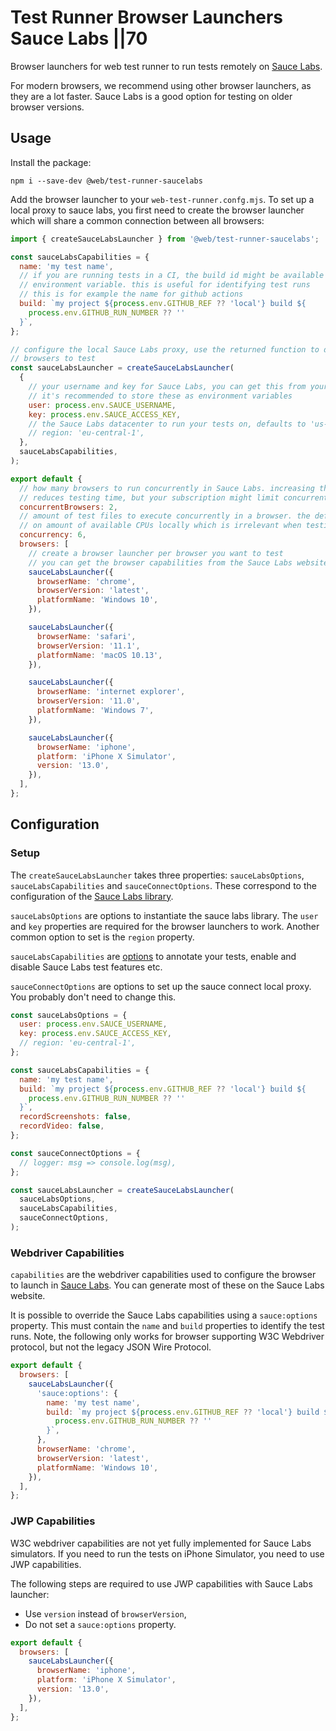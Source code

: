 # Test Runner  Browser Launchers  Sauce Labs ||70

Browser launchers for web test runner to run tests remotely on [Sauce Labs](https://saucelabs.com/).

For modern browsers, we recommend using other browser launchers, as they are a lot faster. Sauce Labs is a good option for testing on older browser versions.

## Usage

Install the package:

```
npm i --save-dev @web/test-runner-saucelabs
```

Add the browser launcher to your `web-test-runner.confg.mjs`. To set up a local proxy to sauce labs, you first need to create the browser launcher which will share a common connection between all browsers:

```js
import { createSauceLabsLauncher } from '@web/test-runner-saucelabs';

const sauceLabsCapabilities = {
  name: 'my test name',
  // if you are running tests in a CI, the build id might be available as an
  // environment variable. this is useful for identifying test runs
  // this is for example the name for github actions
  build: `my project ${process.env.GITHUB_REF ?? 'local'} build ${
    process.env.GITHUB_RUN_NUMBER ?? ''
  }`,
};

// configure the local Sauce Labs proxy, use the returned function to define the
// browsers to test
const sauceLabsLauncher = createSauceLabsLauncher(
  {
    // your username and key for Sauce Labs, you can get this from your Sauce Labs account
    // it's recommended to store these as environment variables
    user: process.env.SAUCE_USERNAME,
    key: process.env.SAUCE_ACCESS_KEY,
    // the Sauce Labs datacenter to run your tests on, defaults to 'us-west-1'
    // region: 'eu-central-1',
  },
  sauceLabsCapabilities,
);

export default {
  // how many browsers to run concurrently in Sauce Labs. increasing this significantly
  // reduces testing time, but your subscription might limit concurrent connections
  concurrentBrowsers: 2,
  // amount of test files to execute concurrently in a browser. the default value is based
  // on amount of available CPUs locally which is irrelevant when testing remotely
  concurrency: 6,
  browsers: [
    // create a browser launcher per browser you want to test
    // you can get the browser capabilities from the Sauce Labs website
    sauceLabsLauncher({
      browserName: 'chrome',
      browserVersion: 'latest',
      platformName: 'Windows 10',
    }),

    sauceLabsLauncher({
      browserName: 'safari',
      browserVersion: '11.1',
      platformName: 'macOS 10.13',
    }),

    sauceLabsLauncher({
      browserName: 'internet explorer',
      browserVersion: '11.0',
      platformName: 'Windows 7',
    }),

    sauceLabsLauncher({
      browserName: 'iphone',
      platform: 'iPhone X Simulator',
      version: '13.0',
    }),
  ],
};
```

## Configuration

### Setup

The `createSauceLabsLauncher` takes three properties: `sauceLabsOptions`, `sauceLabsCapabilities` and `sauceConnectOptions`. These correspond to the configuration of the [Sauce Labs library](https://www.npmjs.com/package/saucelabs).

`sauceLabsOptions` are options to instantiate the sauce labs library. The `user` and `key` properties are required for the browser launchers to work. Another common option to set is the `region` property.

`sauceLabsCapabilities` are [options](<https://wiki.saucelabs.com/display/DOCS/Test+Configuration+Options#TestConfigurationOptions-GeneralOptions(SeleniumandAppium)>) to annotate your tests, enable and disable Sauce Labs test features etc.

`sauceConnectOptions` are options to set up the sauce connect local proxy. You probably don't need to change this.

```js
const sauceLabsOptions = {
  user: process.env.SAUCE_USERNAME,
  key: process.env.SAUCE_ACCESS_KEY,
  // region: 'eu-central-1',
};

const sauceLabsCapabilities = {
  name: 'my test name',
  build: `my project ${process.env.GITHUB_REF ?? 'local'} build ${
    process.env.GITHUB_RUN_NUMBER ?? ''
  }`,
  recordScreenshots: false,
  recordVideo: false,
};

const sauceConnectOptions = {
  // logger: msg => console.log(msg),
};

const sauceLabsLauncher = createSauceLabsLauncher(
  sauceLabsOptions,
  sauceLabsCapabilities,
  sauceConnectOptions,
);
```

### Webdriver Capabilities

`capabilities` are the webdriver capabilities used to configure the browser to launch in [Sauce Labs](https://webdriver.io/docs/api/saucelabs.html). You can generate most of these on the Sauce Labs website.

It is possible to override the Sauce Labs capabilities using a `sauce:options` property. This must contain the `name` and `build` properties to identify the test runs.
Note, the following only works for browser supporting W3C Webdriver protocol, but not the legacy JSON Wire Protocol.

```js
export default {
  browsers: [
    sauceLabsLauncher({
      'sauce:options': {
        name: 'my test name',
        build: `my project ${process.env.GITHUB_REF ?? 'local'} build ${
          process.env.GITHUB_RUN_NUMBER ?? ''
        }`,
      },
      browserName: 'chrome',
      browserVersion: 'latest',
      platformName: 'Windows 10',
    }),
  ],
};
```

### JWP Capabilities

W3C webdriver capabilities are not yet fully implemented for Sauce Labs simulators. If you need to run the tests on iPhone Simulator, you need to use JWP capabilities.

The following steps are required to use JWP capabilities with Sauce Labs launcher:

- Use `version` instead of `browserVersion`,
- Do not set a `sauce:options` property.

```js
export default {
  browsers: [
    sauceLabsLauncher({
      browserName: 'iphone',
      platform: 'iPhone X Simulator',
      version: '13.0',
    }),
  ],
};
```
